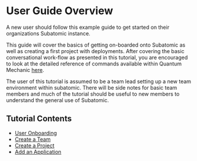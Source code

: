 # **User Guide Overview**
A new user should follow this example guide to get started on their organizations Subatomic instance.
 
 This guide will cover the basics of getting on-boarded onto Subatomic as well as creating a first project with deployments. After covering the basic conversational work-flow as presented in this tutorial, you are encouraged to look at the detailed reference of commands available within Quantum Mechanic [here](../quantum-mechanic/command-reference). 

The user of this tutorial is assumed to be a team lead setting up a new team environment within subatomic. There will be side notes for basic team members and much of the tutorial should be useful to new members to understand the general use of Subatomic.

## **Tutorial Contents**

* [User Onboarding](./onboarding.md)
* [Create a Team](./create-a-team.md)
* [Create a Project](./create-a-project.md)
* [Add an Application](./add-an-application.md)